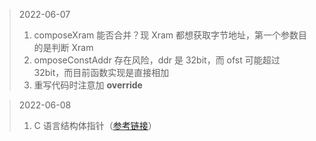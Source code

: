 > 2022-06-07
>
> 1. composeXram 能否合并？现 Xram 都想获取字节地址，第一个参数目的是判断 Xram
> 2. omposeConstAddr 存在风险，ddr 是 32bit，而 ofst 可能超过 32bit，而目前函数实现是直接相加
> 3. 重写代码时注意加 **override**

> 2022-06-08
>
> 1. C 语言结构体指针（[参考链接](http://c.biancheng.net/view/2033.html)）